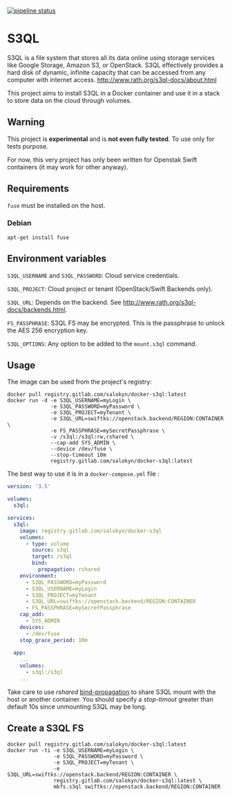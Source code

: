 [![pipeline status](https://gitlab.com/Salokyn/docker-s3ql/badges/master/pipeline.svg)](https://gitlab.com/Salokyn/docker-s3ql/commits/master)

# S3QL

S3QL is a file system that stores all its data online using storage services like Google Storage, Amazon S3, or OpenStack. S3QL effectively provides a hard disk of dynamic, infinite capacity that can be accessed from any computer with internet access.
http://www.rath.org/s3ql-docs/about.html

This project aims to install S3QL in a Docker container and use it in a stack to store data on the cloud through volumes.

## Warning

This project is **experimental** and is **not even fully tested**. To use only for tests purpose.

For now, this very project has only been written for Openstak Swift containers (it may work for other anyway).

## Requirements
`fuse` must be installed on the host.
### Debian
```shell
apt-get install fuse
```

## Environment variables

`S3QL_USERNAME` and `S3QL_PASSWORD`: Cloud service credentials.

`S3QL_PROJECT`: Cloud project or tenant (OpenStack/Swift Backends only).

`S3QL_URL`: Depends on the backend. See http://www.rath.org/s3ql-docs/backends.html.

`FS_PASSPHRASE`: S3QL FS may be encrypted. This is the passphrase to unlock the AES 256 encryption key.

`S3QL_OPTIONS`: Any option to be added to the `mount.s3ql` command.

## Usage

The image can be used from the project's registry: 

```shell
docker pull registry.gitlab.com/salokyn/docker-s3ql:latest
docker run -d -e S3QL_USERNAME=myLogin \
              -e S3QL_PASSWORD=myPassword \
              -e S3QL_PROJECT=myTenant \
              -e S3QL_URL=swiftks://openstack.backend/REGION:CONTAINER \
              -e FS_PASSPHRASE=mySecretPassphrase \
              -v /s3ql:/s3ql:rw,rshared \
              --cap-add SYS_ADMIN \
              --device /dev/fuse \
              --stop-timeout 10m
              registry.gitlab.com/salokyn/docker-s3ql:latest
```

The best way to use it is in a `docker-compose.yml` file :

```yaml
version: '3.5'

volumes:
  s3ql:

services:
  s3ql:
    image: registry.gitlab.com/salokyn/docker-s3ql
    volumes:
      - type: volume
        source: s3ql
        target: /s3ql
        bind:
          propagation: rshared
    environment:
      - S3QL_PASSWORD=myPassword
      - S3QL_USERNAME=myLogin
      - S3QL_PROJECT=myTenant
      - S3QL_URL=swiftks://openstack.backend/REGION:CONTAINER
      - FS_PASSPHRASE=mySecretPassphrase
    cap_add:
      - SYS_ADMIN
    devices:
      - /dev/fuse
    stop_grace_period: 10m
  
  app:
    ...
    volumes:
      - s3ql:/s3ql
    ...
```

Take care to use *rshared* [bind-propagation](https://docs.docker.com/storage/bind-mounts/#configure-bind-propagation) to share S3QL mount with the host or another container.
You should specify a *stop-timout* greater than default 10s since unmounting S3QL may be long.

## Create a S3QL FS
```shell
docker pull registry.gitlab.com/salokyn/docker-s3ql:latest
docker run -ti -e S3QL_USERNAME=myLogin \
               -e S3QL_PASSWORD=myPassword \
               -e S3QL_PROJECT=myTenant \
               -e S3QL_URL=swiftks://openstack.backend/REGION:CONTAINER \
               registry.gitlab.com/salokyn/docker-s3ql:latest \
               mkfs.s3ql swiftks://openstack.backend/REGION:CONTAINER
```

